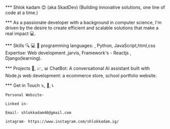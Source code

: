 *** Shlok kadam 😊 (aka SkadDev)
   (Building innovative solutions, one line of code at a time.)

    
*** As a passionate developer with a background in computer science, I'm driven by the desire to create efficient and scalable solutions that 
    make a real impact 💻.

    
*** Skills 🔍 💻 💸
    programming languages: , Python, JavaScript,html,css 
    Expertise: Web development ,jarvis, 
    Framework's - Reactjs , Django(learning).

    
*** Projects 🚀, 📈, 📊
    ChatBot: A conversational AI assistant built with Node.js 
    web development: a ecommerce store, school portfolio  website.

    
*** Get in Touch 𝕩, 📧, 📞

    Personal Website-
    
    Linked in-
  
    Email- shlokkadam46@gmail.com
  
    intagram- https://www.instagram.com/shlokkadam.ig/

   
<!---
Shlokmonster/Shlokmonster is a ✨ special ✨ repository because its `README.md` (this file) appears on your GitHub profile.
You can click the Preview link to take a look at your changes.
--->

